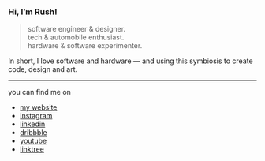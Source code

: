 ### Hi, I’m Rush!

> software engineer & designer.<br />
> tech & automobile enthusiast.<br />
> hardware & software experimenter.<br />

In short, I love software and hardware — and using this symbiosis to create code, design and art.

---

you can find me on

- [my website](https://www.rojadesign.com)
- [instagram](https://www.instagram.com/rojadesign)
- [linkedin](https://www.linkedin.com/in/rush-ali-24574b162/)
- [dribbble](https://dribbble.com/rojadesign)
- [youtube](https://www.youtube.com/rojadesign)
- [linktree](https://linktr.ee/rojadesign)

